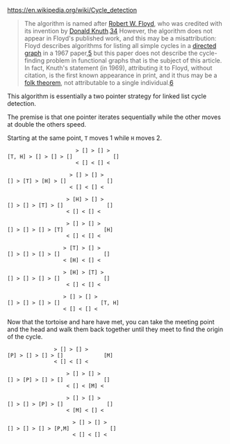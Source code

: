 https://en.wikipedia.org/wiki/Cycle_detection

>The algorithm is named after [Robert W. Floyd](https://en.wikipedia.org/wiki/Robert_W._Floyd "Robert W. Floyd"), who was credited with its invention by [Donald Knuth](https://en.wikipedia.org/wiki/Donald_Knuth "Donald Knuth").[3](https://en.wikipedia.org/wiki/Cycle_detection#cite_note-knuth-3)[4](https://en.wikipedia.org/wiki/Cycle_detection#cite_note-4) However, the algorithm does not appear in Floyd's published work, and this may be a misattribution: Floyd describes algorithms for listing all simple cycles in a [directed graph](https://en.wikipedia.org/wiki/Directed_graph "Directed graph") in a 1967 paper,[5](https://en.wikipedia.org/wiki/Cycle_detection#cite_note-5) but this paper does not describe the cycle-finding problem in functional graphs that is the subject of this article. In fact, Knuth's statement (in 1969), attributing it to Floyd, without citation, is the first known appearance in print, and it thus may be a [folk theorem](https://en.wikipedia.org/wiki/Mathematical_folklore "Mathematical folklore"), not attributable to a single individual.[6](https://en.wikipedia.org/wiki/Cycle_detection#cite_note-6)


This algorithm is essentially a two pointer strategy for linked list cycle detection.

The premise is that one pointer iterates sequentially while the other moves at double the others speed. 

Starting at the same point, `T` moves 1 while `H` moves 2.

```
                      > [] > [] >
[T, H] > [] > [] > []             []
                      < [] < [] <
```

```
                    > [] > [] >
[] > [T] > [H] > []             []
                    < [] < [] <
```

```
                   > [H] > [] >
[] > [] > [T] > []              []
                   < [] < [] <
```

```
                   > [] > [] >
[] > [] > [] > [T]             [H]
                   < [] < [] <
```

```
                  > [T] > [] >
[] > [] > [] > []              []
                  < [H] < [] <
```

```
                  > [H] > [T] >
[] > [] > [] > []              []
                   < [] < [] <
```

```
                  > [] > [] >
[] > [] > [] > []             [T, H]
                  < [] < [] <
```

Now that the tortoise and hare have met, you can take the meeting point and the head and walk them back together until they meet to find the origin of the cycle.

```
               > [] > [] >
[P] > [] > [] > []             [M]
               < [] < [] <
```


```
                   > [] > [] >
[] > [P] > [] > []             []
                   < [] < [M] <
```

```
                   > [] > [] >
[] > [] > [P] > []              []
                   < [M] < [] <
```

```
                     > [] > [] >
[] > [] > [] > [P,M]             []
                     < [] < [] <
```